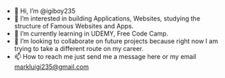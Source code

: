 - 👋 Hi, I’m @igiboy235
- 👀 I’m interested in building Applications, Websites, studying the structure of Famous Websites and Apps.
- 🌱 I’m currently learning in UDEMY, Free Code Camp.
- 💞️ I’m looking to collaborate on future projects because right now I am trying to take a different route on my career.
- 📫 How to reach me just send me a message here or my email markluigi235@gmail.com

<!---
igiboy235/igiboy235 is a ✨ special ✨ repository because its `README.md` (this file) appears on your GitHub profile.
You can click the Preview link to take a look at your changes.
--->

